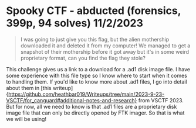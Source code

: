 # Spooky CTF - abducted (forensics, 399p, 94 solves) 11/2/2023

> I was going to just give you this flag, but the alien mothership downloaded it and deleted it from my computer!
> We managed to get a snapshot of their mothership before it got away but it's in some weird proprietary format, can you find the flag they stole?

This challenge gives us a link to a download for a .ad1 disk image file. I have some experience with this file type so I know where to start when it comes to handling them. If you'd like to know more about .ad1 files, I go into detail about them in [this writeup]{https://github.com/heathbar019/Writeups/tree/main/2023-9-23-VSCTF/for_canguard#additional-notes-and-research} from VSCTF 2023. But for now, all we need to know is that .ad1 files are a proprietary disk image file that can only be directly opened by FTK imager. So that is what we will be using! 
